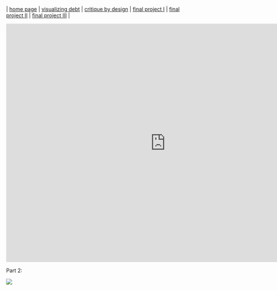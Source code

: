 | [home page](https://cmustudent.github.io/tswd-portfolio-templates/) | [visualizing debt](visualizing-government-debt) | [critique by design](critique-by-design) | [final project I](final-project-part-one) | [final project II](final-project-part-two) | [final project III](final-project-part-three) |

<iframe src="https://data.oecd.org/chart/7fa5" width="860" height="645" style="border: 0" mozallowfullscreen="true" webkitallowfullscreen="true" allowfullscreen="true"><a href="https://data.oecd.org/chart/7fa5" target="_blank">OECD Chart: General government debt, Total, % of GDP, Annual, 2022</a></iframe>



Part 2: 

<div class='tableauPlaceholder' id='viz1699412131844' style='position: relative'><noscript>
<a href='#'><img alt=' ' src='https:&#47;
&#47;public.tableau.com&#47;static&#47;images&#47;De&#47;
Debt-to-GDPVisualization&#47;Debt-to-GDP&#47;1_rss.png' style='border: none' />
</a></noscript><object class='tableauViz'  style='display:none;
'><param name='host_url' value='https%3A%2F%2Fpublic.tableau.com%2F' />
<param name='embed_code_version' value='3' /> <param name='site_root' value='' />
<param name='name' value='Debt-to-GDPVisualization&#47;
Debt-to-GDP' /><param name='tabs' value='no' />
<param name='toolbar' value='yes' />
<param name='static_image' value='https:&#47;&#47;public.tableau.com&#47;
static&#47;images&#47;De&#47;Debt-to-GDPVisualization&#47;Debt-to-GDP&#47;
1.png' /> <param name='animate_transition' value='yes' />
<param name='display_static_image' value='yes' />
<param name='display_spinner' value='yes' />
<param name='display_overlay' value='yes' />
<param name='display_count' value='yes' />
<param name='language' value='en-US' />
<param name='filter' value='publish=yes' /></object></div>
<script type='text/javascript'>
var divElement = document.getElementById('viz1699412131844');
var vizElement = divElement.getElementsByTagName('object')[0];
vizElement.style.width='100%';
vizElement.style.height=(divElement.offsetWidth*0.75)+'px';
var scriptElement = document.createElement('script');
scriptElement.src = 'https://public.tableau.com/javascripts/api/viz_v1.js';
vizElement.parentNode.insertBefore(scriptElement, vizElement);
</script>

